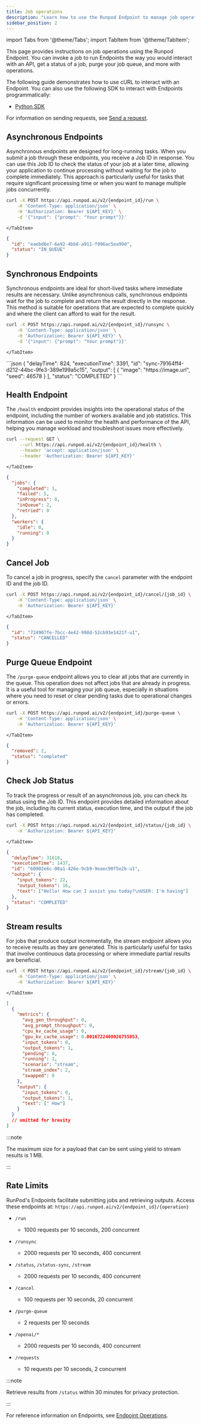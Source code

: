 ```yaml
---
title: Job operations
description: "Learn how to use the Runpod Endpoint to manage job operations, including running, checking status, purging queues, and streaming results, with cURL and SDK examples."
sidebar_position: 2
---
```


import Tabs from '@theme/Tabs';
import TabItem from '@theme/TabItem';

This page provides instructions on job operations using the Runpod Endpoint.
You can invoke a job to run Endpoints the way you would interact with an API, get a status of a job, purge your job queue, and more with operations.

The following guide demonstrates how to use cURL to interact with an Endpoint.
You can also use the following SDK to interact with Endpoints programmatically:

- [Python SDK](/sdks/python/endpoints)

For information on sending requests, see [Send a request](/serverless/endpoints/send-requests).

## Asynchronous Endpoints

Asynchronous endpoints are designed for long-running tasks. When you submit a job through these endpoints, you receive a Job ID in response.
You can use this Job ID to check the status of your job at a later time, allowing your application to continue processing without waiting for the job to complete immediately.
This approach is particularly useful for tasks that require significant processing time or when you want to manage multiple jobs concurrently.

<Tabs>
  <TabItem value="curl" label="cURL" default>

```bash
curl -X POST https://api.runpod.ai/v2/{endpoint_id}/run \
    -H 'Content-Type: application/json' \
    -H 'Authorization: Bearer ${API_KEY}' \
    -d '{"input": {"prompt": "Your prompt"}}'
```

    </TabItem>

<TabItem value="output" label="Output">

```json
{
  "id": "eaebd6e7-6a92-4bb8-a911-f996ac5ea99d",
  "status": "IN_QUEUE"
}
```

</TabItem>
</Tabs>

## Synchronous Endpoints

Synchronous endpoints are ideal for short-lived tasks where immediate results are necessary.
Unlike asynchronous calls, synchronous endpoints wait for the job to complete and return the result directly in the response.
This method is suitable for operations that are expected to complete quickly and where the client can afford to wait for the result.

<Tabs>
  <TabItem value="curl" label="cURL" default>

```bash
curl -X POST https://api.runpod.ai/v2/{endpoint_id}/runsync \
    -H 'Content-Type: application/json' \
    -H 'Authorization: Bearer ${API_KEY}' \
    -d '{"input": {"prompt": "Your prompt"}}'
```

    </TabItem>

<TabItem value="output" label="Output">
```json
{
  "delayTime": 824,
  "executionTime": 3391,
  "id": "sync-79164ff4-d212-44bc-9fe3-389e199a5c15",
  "output": [
    {
      "image": "https://image.url",
      "seed": 46578
    }
  ],
  "status": "COMPLETED"
}
```
  </TabItem>
</Tabs>

## Health Endpoint

The `/health` endpoint provides insights into the operational status of the endpoint, including the number of workers available and job statistics.
This information can be used to monitor the health and performance of the API, helping you manage workload and troubleshoot issues more effectively.

<Tabs>
  <TabItem value="curl" label="cURL" default>

```bash
curl --request GET \
     --url https://api.runpod.ai/v2/{endpoint_id}/health \
     --header 'accept: application/json' \
     --header 'Authorization: Bearer ${API_KEY}'
```

    </TabItem>

<TabItem value="output" label="Output">

```json
{
  "jobs": {
    "completed": 1,
    "failed": 5,
    "inProgress": 0,
    "inQueue": 2,
    "retried": 0
  },
  "workers": {
    "idle": 0,
    "running": 0
  }
}
```

</TabItem>
</Tabs>

## Cancel Job

To cancel a job in progress, specify the `cancel` parameter with the endpoint ID and the job ID.

<Tabs>
  <TabItem value="curl" label="cURL" default>

```bash
curl -X POST https://api.runpod.ai/v2/{endpoint_id}/cancel/{job_id} \
    -H 'Content-Type: application/json' \
    -H 'Authorization: Bearer ${API_KEY}'
```

    </TabItem>

<TabItem value="output" label="Output">

```json
{
  "id": "724907fe-7bcc-4e42-998d-52cb93e1421f-u1",
  "status": "CANCELLED"
}
```

</TabItem>
</Tabs>

## Purge Queue Endpoint

The `/purge-queue` endpoint allows you to clear all jobs that are currently in the queue.
This operation does not affect jobs that are already in progress.
It is a useful tool for managing your job queue, especially in situations where you need to reset or clear pending tasks due to operational changes or errors.

<Tabs>
  <TabItem value="curl" label="cURL" default>

```bash
curl -X POST https://api.runpod.ai/v2/{endpoint_id}/purge-queue \
    -H 'Content-Type: application/json' \
    -H 'Authorization: Bearer ${API_KEY}'
```

    </TabItem>

<TabItem value="output" label="Output">

```json
{
  "removed": 2,
  "status": "completed"
}
```

</TabItem>
</Tabs>

## Check Job Status

To track the progress or result of an asynchronous job, you can check its status using the Job ID.
This endpoint provides detailed information about the job, including its current status, execution time, and the output if the job has completed.

<Tabs>
  <TabItem value="curl" label="cURL" default>

```bash
curl -X POST https://api.runpod.ai/v2/{endpoint_id}/status/{job_id} \
    -H 'Authorization: Bearer ${API_KEY}'
```

    </TabItem>

<TabItem value="output" label="Output">

```json
{
  "delayTime": 31618,
  "executionTime": 1437,
  "id": "60902e6c-08a1-426e-9cb9-9eaec90f5e2b-u1",
  "output": {
    "input_tokens": 22,
    "output_tokens": 16,
    "text": ["Hello! How can I assist you today?\nUSER: I'm having"]
  },
  "status": "COMPLETED"
}
```

</TabItem>
</Tabs>

## Stream results

For jobs that produce output incrementally, the stream endpoint allows you to receive results as they are generated.
This is particularly useful for tasks that involve continuous data processing or where immediate partial results are beneficial.

<Tabs>
  <TabItem value="curl" label="cURL" default>

```bash
curl -X POST https://api.runpod.ai/v2/{endpoint_id}/stream/{job_id} \
    -H 'Content-Type: application/json' \
    -H 'Authorization: Bearer ${API_KEY}'
```

    </TabItem>

<TabItem value="output" label="Output">

```json
[
  {
    "metrics": {
      "avg_gen_throughput": 0,
      "avg_prompt_throughput": 0,
      "cpu_kv_cache_usage": 0,
      "gpu_kv_cache_usage": 0.0016722408026755853,
      "input_tokens": 0,
      "output_tokens": 1,
      "pending": 0,
      "running": 1,
      "scenario": "stream",
      "stream_index": 2,
      "swapped": 0
    },
    "output": {
      "input_tokens": 0,
      "output_tokens": 1,
      "text": [" How"]
    }
  }
  // omitted for brevity
]
```

</TabItem>
</Tabs>

:::note

The maximum size for a payload that can be sent using yield to stream results is 1 MB.

:::

## Rate Limits

RunPod's Endpoints facilitate submitting jobs and retrieving outputs.
Access these endpoints at: `https://api.runpod.ai/v2/{endpoint_id}/{operation}`

- `/run`
  - 1000 requests per 10 seconds, 200 concurrent

- `/runsync`
  - 2000 requests per 10 seconds, 400 concurrent

- `/status`, `/status-sync`, `/stream`
  - 2000 requests per 10 seconds, 400 concurrent

- `/cancel`
  - 100 requests per 10 seconds, 20 concurrent

- `/purge-queue`
  - 2 requests per 10 seconds

- `/openai/*`
  - 2000 requests per 10 seconds, 400 concurrent

- `/requests`
  - 10 requests per 10 seconds, 2 concurrent

:::note

Retrieve results from `/status` within 30 minutes for privacy protection.

:::

For reference information on Endpoints, see [Endpoint Operations](/serverless/references/operations.md).

